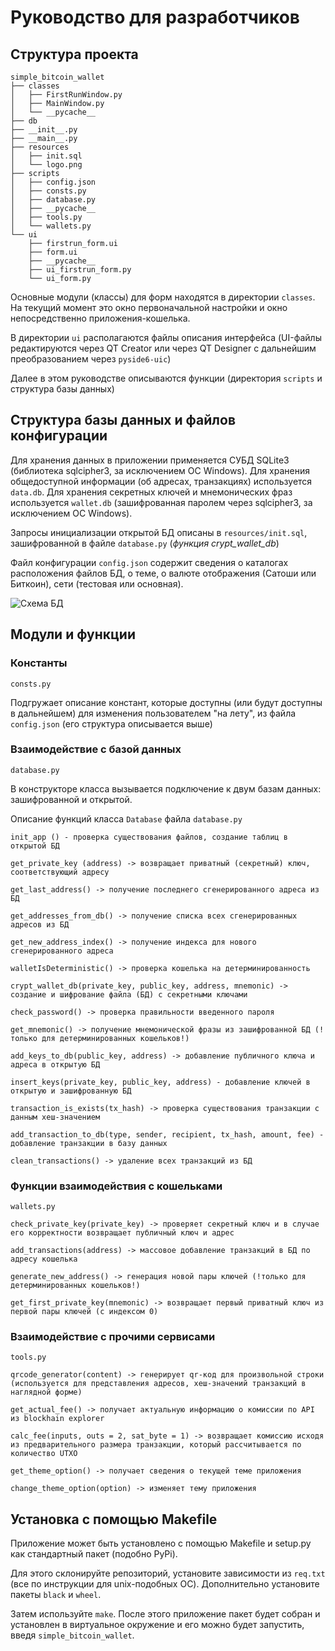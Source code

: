 # Руководство для разработчиков

## Структура проекта
```
simple_bitcoin_wallet
├── classes
│   ├── FirstRunWindow.py
│   ├── MainWindow.py
│   └── __pycache__
├── db
├── __init__.py
├── __main__.py
├── resources
│   ├── init.sql
│   └── logo.png
├── scripts
│   ├── config.json
│   ├── consts.py
│   ├── database.py
│   ├── __pycache__
│   ├── tools.py
│   └── wallets.py
└── ui
    ├── firstrun_form.ui
    ├── form.ui
    ├── __pycache__
    ├── ui_firstrun_form.py
    └── ui_form.py
```

Основные модули (классы) для форм находятся в директории ``classes``. На текущий момент это окно первоначальной настройки и окно непосредственно приложения-кошелька.

В директории ``ui`` располагаются файлы описания интерфейса (UI-файлы редактируются через QT Creator или через QT Designer с дальнейшим преобразованием через ``pyside6-uic``)

Далее в этом руководстве описываются функции (директория ``scripts`` и структура базы данных)

## Структура базы данных и файлов конфигурации

Для хранения данных в приложении применяется СУБД SQLite3 (библиотека sqlcipher3, за исключением ОС Windows). Для хранения общедоступной информации (об адресах, транзакциях) используется ``data.db``. Для хранения секретных ключей и мнемонических фраз используется ``wallet.db`` (зашифрованная паролем через sqlcipher3, за исключением ОС Windows). 

Запросы инициализации открытой БД описаны в ``resources/init.sql``, зашифрованной в файле ``database.py`` (*функция crypt_wallet_db*)

Файл конфигурации ``config.json`` содержит сведения о каталогах расположения файлов БД, о теме, о валюте отображения (Сатоши или Биткоин), сети (тестовая или основная).

![Схема БД](https://i.imgur.com/e8JcJSx.png)



## Модули и функции

### Константы
``consts.py``

Подгружает описание констант, которые доступны (или будут доступны в дальнейшем) для изменения пользователем "на лету", из файла ``config.json`` (его структура описывается выше)

### Взаимодействие с базой данных

``database.py``

В конструкторе класса вызывается подключение к двум базам данных: зашифрованной и открытой.

Описание функций класса ``Database`` файла ``database.py``

```
init_app () - проверка существования файлов, создание таблиц в открытой БД

get_private_key (address) -> возвращает приватный (секретный) ключ, соответствующий адресу

get_last_address() -> получение последнего сгенерированного адреса из БД

get_addresses_from_db() -> получение списка всех сгенерированных адресов из БД

get_new_address_index() -> получение индекса для нового сгенерированного адреса

walletIsDeterministic() -> проверка кошелька на детерминированность

crypt_wallet_db(private_key, public_key, address, mnemonic) -> создание и шифрование файла (БД) с секретными ключами

check_password() -> проверка правильности введенного пароля

get_mnemonic() -> получение мнемонической фразы из зашифрованной БД (!только для детерминированных кошельков!)

add_keys_to_db(public_key, address) -> добавление публичного ключа и адреса в открытую БД

insert_keys(private_key, public_key, address) - добавление ключей в открытую и зашифрованную БД

transaction_is_exists(tx_hash) -> проверка существования транзакции с данным хеш-значением

add_transaction_to_db(type, sender, recipient, tx_hash, amount, fee) - добавление транзакции в базу данных

clean_transactions() -> удаление всех транзакций из БД
```
### Функции взаимодействия с кошельками

``wallets.py``

```
check_private_key(private_key) -> проверяет секретный ключ и в случае его корректности возвращает публичный ключ и адрес

add_transactions(address) -> массовое добавление транзакций в БД по адресу кошелька

generate_new_address() -> генерация новой пары ключей (!только для детерминированных кошельков!)

get_first_private_key(mnemonic) -> возвращает первый приватный ключ из первой пары ключей (с индексом 0)
```


### Взаимодействие с прочими сервисами

``tools.py``

```
qrcode_generator(content) -> генерирует qr-код для произвольной строки (используется для представления адресов, хеш-значений транзакций в наглядной форме)

get_actual_fee() -> получает актуальную информацию о комиссии по API из blockhain explorer

calc_fee(inputs, outs = 2, sat_byte = 1) -> возвращает комиссию исходя из предварительного размера транзакции, который рассчитывается по количество UTXO

get_theme_option() -> получает сведения о текущей теме приложения

change_theme_option(option) -> изменяет тему приложения
```

## Установка с помощью Makefile

Приложение может быть установлено с помощью Makefile и setup.py как стандартный пакет (подобно PyPi).

Для этого склонируйте репозиторий, установите зависимости из ``req.txt`` (все по инструкции для unix-подобных ОС). Дополнительно установите пакеты ``black`` и ``wheel``.

Затем используйте ``make``. После этого приложение пакет будет собран и установлен в виртуальное окружение и его можно будет запустить, введя ``simple_bitcoin_wallet``.